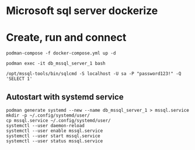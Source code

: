 # Microsoft sql server dockerize

# Create, run and connect
```
podman-compose -f docker-compose.yml up -d 

podman exec -it db_mssql_server_1 bash

/opt/mssql-tools/bin/sqlcmd -S localhost -U sa -P "password123!" -Q 'SELECT 1'
```

## Autostart with systemd service
```
podman generate systemd --new --name db_mssql_server_1 > mssql.service
mkdir -p ~/.config/systemd/user/
cp mssql.service ~/.config/systemd/user/
systemctl --user daemon-reload
systemctl --user enable mssql.service 
systemctl --user start mssql.service
systemctl --user status mssql.service 
```


